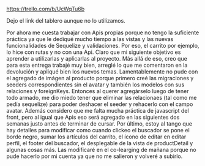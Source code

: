 https://trello.com/b/UcWqTu6b

Dejo el link del tablero aunque no lo utilizamos.

Por ahora me cuesta trabajar con Apis propias porque no tengo la suficiente práctica ya que le dediqué mucho tiempo a las vistas y las nuevas funcionalidades de Sequelize y validaciones. Por eso, el carrito por ejemplo, lo hice con rutas y no con una Api. Claro que mi siguiente objetivo es aprender a utilizarlas y aplicarlas al proyecto. Más allá de eso, creo que para esta entrega trabajé muy bien, arreglé lo que me comentaron en la devolución y apliqué bien los nuevos temas. Lamentablemente no pude con el agregado de imágen al producto porque primero creé las migraciones y seeders correspondientes sin el avatar y también los modelos con sus relaciones y foreignKeys. Entonces al querer agregárselo luego de tener todo armado, me dio miedo tener que eliminar las relacionaes (tal como me pedía sequelize) para poder deshacer el seeder y rehacerlo con el campo avatar. Además considero que me falta mucha práctica de javascript del front, pero al igual que Apis eso será agregado en las siguientes dos semanas justo antes de terminar de cursar. Por último, estoy al tango que hay detalles para modificar como cuando clickeo el buscador se pone el borde negro, sumar los artículos del carrito, el ícono de editar en editar perfil, el footer del buscador, el desplegable de la vista de productDetail y algunas cosas más. Las modificaré en el co-learging de mañana porque no pude hacerlo por mi cuenta ya que no me salieron y volveré a subirlo.